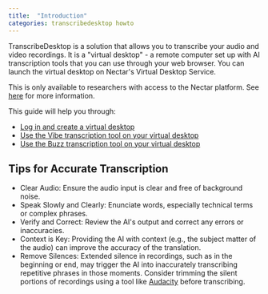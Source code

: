 ```yaml
---
title:  "Introduction"
categories: transcribedesktop howto
---
```


TranscribeDesktop is a solution that allows you to transcribe your audio and video recordings. It is a "virtual desktop" - a remote computer set up with AI transcription tools that you can use through your web browser. You can launch the virtual desktop on Nectar's Virtual Desktop Service.

This is only available to researchers with access to the Nectar platform. See [here](https://desktop.rc.nectar.org.au/about/) for more information.

This guide will help you through:
* [Log in and create a virtual desktop](running-transcribedesktop)
* [Use the Vibe transcription tool on your virtual desktop](vibe-transcribedesktop)
* [Use the Buzz transcription tool on your virtual desktop](buzz-transcribedesktop)

## Tips for Accurate Transcription 

* Clear Audio: Ensure the audio input is clear and free of background noise.  
* Speak Slowly and Clearly: Enunciate words, especially technical terms or complex phrases.  
* Verify and Correct: Review the AI's output and correct any errors or inaccuracies.  
* Context is Key: Providing the AI with context (e.g., the subject matter of the audio) can improve the accuracy of the translation.
* Remove Silences: Extended silence in recordings, such as in the beginning or end, may trigger the AI into inaccurately transcribing repetitive phrases in those moments. Consider trimming the silent portions of recordings using a tool like [Audacity](https://www.audacityteam.org/) before transcribing.


